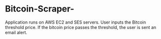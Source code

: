# Bitcoin-Scraper-
Application runs on AWS EC2 and SES servers. User inputs the Bitcoin threshold price. If the bitcoin price passes the threshold, the user is sent an email alert. 
